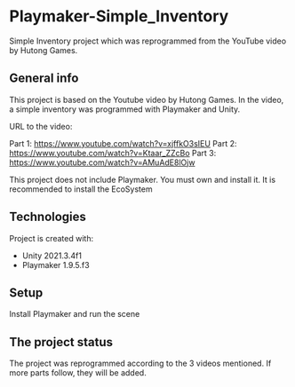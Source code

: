 # Playmaker-Simple_Inventory
Simple Inventory project which was reprogrammed from the YouTube video by Hutong Games.


## General info
This project is based on the Youtube video by Hutong Games. In the video, a simple inventory was programmed 
with Playmaker and Unity. 

URL to the video:

Part 1: https://www.youtube.com/watch?v=xjffkO3sIEU
Part 2: https://www.youtube.com/watch?v=Ktaar_ZZcBo
Part 3: https://www.youtube.com/watch?v=AMuAdE8lOjw

This project does not include Playmaker. You must own and install it. 
It is recommended to install the EcoSystem

## Technologies
Project is created with:
* Unity 2021.3.4f1 
* Playmaker 1.9.5.f3

## Setup
Install Playmaker and run the scene

## The project status
The project was reprogrammed according to the 3 videos mentioned. If more parts follow, they will be added.
